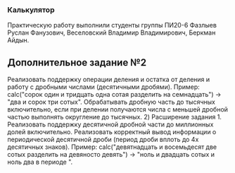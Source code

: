 ### Калькулятор
Практическую работу выполнили студенты группы ПИ20-6 Фазлыев Руслан Фанузович, Веселовский Владимир Владимирович, Беркман Айдын.

## Дополнительное задание №2
Реализовать поддержку операции деления и остатка от деления и работу с дробными
числами (десятичными дробями). Пример: calc(&quot;сорок один и тридцать одна сотая разделить
на семнадцать&quot;) -&gt; &quot;два и сорок три сотых&quot;. Обрабатывать дробную часть до тысячных
включительно, если при делении получаются числа с меньшей дробной частью выполнять
округление до тысячных.
2) Расширение задания 1. Реализовать поддержку десятичной дробной части до миллионных
долей включительно. Реализовать корректный вывод информации о периодической
десятичной дроби (период дроби вплоть до 4х десятичных знаков). Пример:
calc(&quot;девятнадцать и восемьдесят две сотых разделить на девяносто девять&quot;) -&gt; &quot;ноль и
двадцать сотых и ноль два в периоде &quot;.

